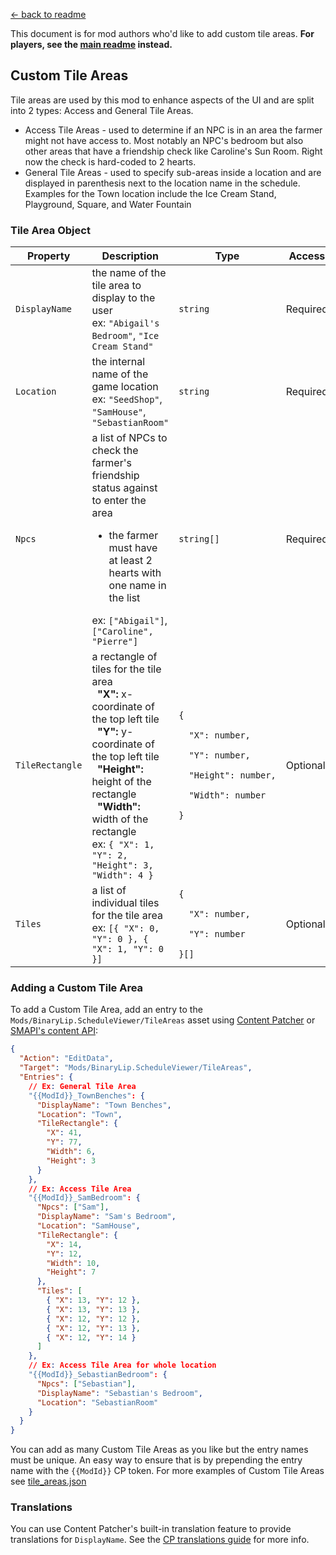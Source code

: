 [← back to readme](README.md)

This document is for mod authors who'd like to add custom tile areas. **For players, see the [main readme](README.md) instead.**

## Custom Tile Areas

Tile areas are used by this mod to enhance aspects of the UI and are split into 2 types: Access and General Tile Areas.

- Access Tile Areas - used to determine if an NPC is in an area the farmer might not have access to. Most notably an NPC's bedroom but
  also other areas that have a friendship check like Caroline's Sun Room. Right now the check is hard-coded to 2 hearts.
- General Tile Areas - used to specify sub-areas inside a location and are displayed in parenthesis next to the location name in the schedule.
  Examples for the Town location include the Ice Cream Stand, Playground, Square, and Water Fountain

### Tile Area Object
<table>
<thead>
  <tr>
    <th>Property</th>
    <th>Description</th>
    <th>Type</th>
    <th>Access</th>
    <th>General</th>
  </tr>
</thead>
<tbody>
  <tr>
    <td><code>DisplayName</code></td>
    <td>
      the name of the tile area to display to the user<br>
      ex: <code>"Abigail's Bedroom"</code>, <code>"Ice Cream Stand"</code><br>
    </td>
    <td><code>string</code></td>
    <td>Required</td>
    <td>Required</td>
  </tr>
  <tr>
    <td><code>Location</code></td>
    <td>
      the internal name of the game location<br>
      ex: <code>"SeedShop"</code>, <code>"SamHouse"</code>, <code>"SebastianRoom"</code>
    </td>
    <td><code>string</code></td>
    <td>Required</td>
    <td>Required</td>
  </tr>
  <tr>
    <td><code>Npcs</code></td>
    <td>
      a list of NPCs to check the farmer's friendship status against to enter the area<br>
      <ul><li>the farmer must have at least 2 hearts with one name in the list</li></ul>
      ex: <code>["Abigail"]</code>, <code>["Caroline", "Pierre"]</code>
    </td>
    <td><code>string[]</code></td>
    <td>Required</td>
    <td>Not used</td>
  </tr>
  <tr>
    <td><code>TileRectangle</code></td>
    <td>
      a rectangle of tiles for the tile area<br>
      &nbsp;&nbsp;<b>"X":</b> x-coordinate of the top left tile<br>
      &nbsp;&nbsp;<b>"Y":</b> y-coordinate of the top left tile<br>
      &nbsp;&nbsp;<b>"Height":</b> height of the rectangle<br>
      &nbsp;&nbsp;<b>"Width":</b>  width of the rectangle<br>
      ex: <code>{ "X": 1, "Y": 2, "Height": 3, "Width": 4 }</code>
    </td>
    <td>
<code>{<br>
&nbsp;&nbsp;"X":&nbsp;number,<br>
&nbsp;&nbsp;"Y":&nbsp;number,<br>
&nbsp;&nbsp;"Height":&nbsp;number,<br>
&nbsp;&nbsp;"Width":&nbsp;number<br>
}</code>
    </td>
    <td>Optional</td>
    <td>Optional</td>
  </tr>
  <tr>
    <td><code>Tiles<code></td>
    <td>
      a list of individual tiles for the tile area<br>
      ex: <code>[{ "X": 0, "Y": 0 }, { "X": 1, "Y": 0 }]</code>
    </td>
    <td>
<code>{<br>
&nbsp;&nbsp;"X":&nbsp;number,<br>
&nbsp;&nbsp;"Y":&nbsp;number<br>
}[]
</code>
    </td>
    <td>Optional</td>
    <td>Optional</td>
  </tr>
</tbody>
</table>

### Adding a Custom Tile Area

To add a Custom Tile Area, add an entry to the `Mods/BinaryLip.ScheduleViewer/TileAreas`
asset using [Content Patcher](https://stardewvalleywiki.com/Modding:Content_Patcher)
or [SMAPI's content API](https://stardewvalleywiki.com/Modding:Modder_Guide/APIs/Content):

```json
{
  "Action": "EditData",
  "Target": "Mods/BinaryLip.ScheduleViewer/TileAreas",
  "Entries": {
    // Ex: General Tile Area
    "{{ModId}}_TownBenches": {
      "DisplayName": "Town Benches",
      "Location": "Town",
      "TileRectangle": {
        "X": 41,
        "Y": 77,
        "Width": 6,
        "Height": 3
      }
    },
    // Ex: Access Tile Area
    "{{ModId}}_SamBedroom": {
      "Npcs": ["Sam"],
      "DisplayName": "Sam's Bedroom",
      "Location": "SamHouse",
      "TileRectangle": {
        "X": 14,
        "Y": 12,
        "Width": 10,
        "Height": 7
      },
      "Tiles": [
        { "X": 13, "Y": 12 },
        { "X": 13, "Y": 13 },
        { "X": 12, "Y": 12 },
        { "X": 12, "Y": 13 },
        { "X": 12, "Y": 14 }
      ]
    },
    // Ex: Access Tile Area for whole location
    "{{ModId}}_SebastianBedroom": {
      "Npcs": ["Sebastian"],
      "DisplayName": "Sebastian's Bedroom",
      "Location": "SebastianRoom"
    }
  }
}
```

You can add as many Custom Tile Areas as you like but the entry names must be unique. An easy way to ensure that is by prepending the entry name with the `{{ModId}}` CP token. For more examples of Custom Tile Areas see [tile_areas.json](/ScheduleViewer/assets/tile_areas.json)

### Translations

You can use Content Patcher's built-in translation feature to provide translations for `DisplayName`. See the [CP translations guide](https://github.com/Pathoschild/StardewMods/blob/develop/ContentPatcher/docs/author-guide/translations.md) for more info.
